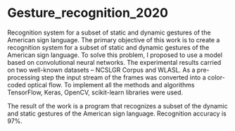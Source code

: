 # Gesture_recognition_2020
Recognition system for a subset of static and dynamic gestures of the American sign language.
The primary objective of this work is to create a recognition system for a subset of static and dynamic gestures of the American sign language. To solve this problem, I proposed to use a model based on convolutional neural networks. The experimental results carried on two well-known datasets – NCSLGR Corpus and WLASL. As a pre-processing step the input stream of the frames was converted into a color-coded optical flow. To implement all the methods and algorithms TensorFlow, Keras, OpenCV, scikit-learn libraries were used.

The result of the work is a program that recognizes a subset of the dynamic and static gestures of the American sign language. Recognition accuracy is 97%.
